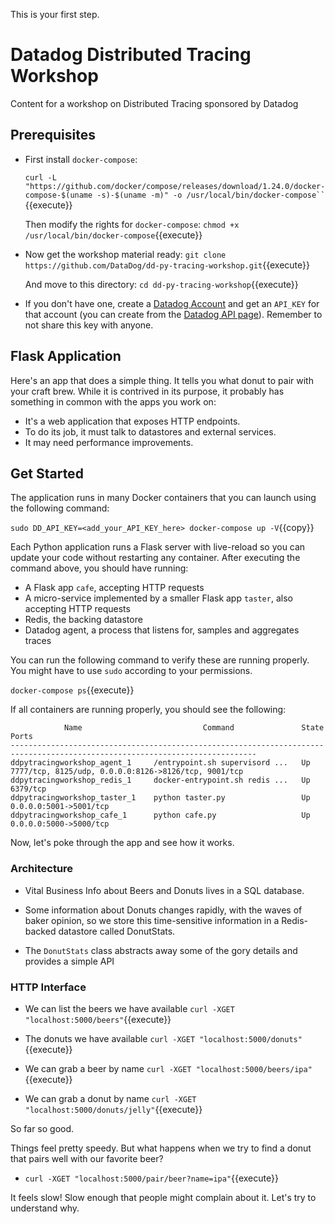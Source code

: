 This is your first step.

# Datadog Distributed Tracing Workshop
Content for a workshop on Distributed Tracing sponsored by Datadog

## Prerequisites
* First install `docker-compose`:

  `curl -L "https://github.com/docker/compose/releases/download/1.24.0/docker-compose-$(uname -s)-$(uname -m)" -o /usr/local/bin/docker-compose`` `{{execute}}

  Then modify the rights for `docker-compose`:
  `chmod +x /usr/local/bin/docker-compose`{{execute}}

* Now get the workshop material ready:
  `git clone https://github.com/DataDog/dd-py-tracing-workshop.git`{{execute}}

  And move to this directory:
  `cd dd-py-tracing-workshop`{{execute}}

* If you don't have one, create a [Datadog Account](https://app.datadoghq.com/signup) and get an ``API_KEY`` for that account (you can create from the [Datadog API page](https://app.datadoghq.com/account/settings#api)). Remember to not share this key with anyone.

## Flask Application

Here's an app that does a simple thing. It tells you what donut to pair with your craft brew. While it is contrived in its purpose,
it probably has something in common with the apps you work on:
* It's a web application that exposes HTTP endpoints.
* To do its job, it must talk to datastores and external services.
* It may need performance improvements.

## Get Started

The application runs in many Docker containers that you can launch using the following command:

`sudo DD_API_KEY=<add_your_API_KEY_here> docker-compose up -V`{{copy}}

Each Python application runs a Flask server with live-reload so you can update your code without restarting any container.
After executing the command above, you should have running:
* A Flask app ``cafe``, accepting HTTP requests
* A micro-service implemented by a smaller Flask app ``taster``, also accepting HTTP requests
* Redis, the backing datastore
* Datadog agent, a process that listens for, samples and aggregates traces

You can run the following command to verify these are running properly. You might have to use `sudo` according to your permissions.

`docker-compose ps`{{execute}}

If all containers are running properly, you should see the following:

```
            Name                           Command               State                          Ports
-----------------------------------------------------------------------------------------------------------------------------
ddpytracingworkshop_agent_1     /entrypoint.sh supervisord ...   Up      7777/tcp, 8125/udp, 0.0.0.0:8126->8126/tcp, 9001/tcp
ddpytracingworkshop_redis_1     docker-entrypoint.sh redis ...   Up      6379/tcp
ddpytracingworkshop_taster_1    python taster.py                 Up      0.0.0.0:5001->5001/tcp
ddpytracingworkshop_cafe_1      python cafe.py                   Up      0.0.0.0:5000->5000/tcp
```

Now, let's poke through the app and see how it works.

### Architecture

* Vital Business Info about Beers and Donuts lives in a SQL database.

* Some information about Donuts changes rapidly, with the waves of baker opinion, so
we store this time-sensitive information in a Redis-backed datastore called DonutStats.

* The `DonutStats` class abstracts away some of the gory details and provides a simple API

### HTTP Interface

* We can list the beers we have available
`curl -XGET "localhost:5000/beers"`{{execute}}

* The donuts we have available
`curl -XGET "localhost:5000/donuts"`{{execute}}

* We can grab a beer by name
`curl -XGET "localhost:5000/beers/ipa"`{{execute}}

* We can grab a donut by name
`curl -XGET "localhost:5000/donuts/jelly"`{{execute}}

So far so good.

Things feel pretty speedy. But what happens when we try to find a donut that pairs well with our favorite beer?

* `curl -XGET "localhost:5000/pair/beer?name=ipa"`{{execute}}

It feels slow! Slow enough that people might complain about it. Let's try to understand why.

